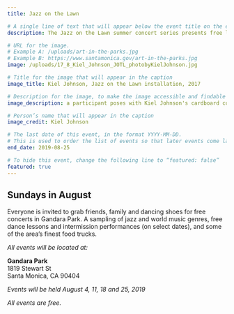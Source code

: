 ```yaml
---
title: Jazz on the Lawn

# A single line of text that will appear below the event title on the events page
description: The Jazz on the Lawn summer concert series presents free local jazz and world music each Sunday in August in Gandara Park. 

# URL for the image.
# Example A: /uploads/art-in-the-parks.jpg
# Example B: https://www.santamonica.gov/art-in-the-parks.jpg
image: /uploads/17_8_Kiel_Johnson_JOTL_photobyKielJohnson.jpg

# Title for the image that will appear in the caption
image_title: Kiel Johnson, Jazz on the Lawn installation, 2017

# Description for the image, to make the image accessible and findable on the web
image_description: a participant poses with Kiel Johnson's cardboard cutouts, Jazz on the Lawn 2017

# Person’s name that will appear in the caption
image_credit: Kiel Johnson

# The last date of this event, in the format YYYY-MM-DD.
# This is used to order the list of events so that later events come last.
end_date: 2019-08-25

# To hide this event, change the following line to “featured: false”
featured: true
---
```

## Sundays in August

Everyone is invited to grab friends, family and dancing shoes for free concerts in Gandara Park. 
A sampling of jazz and world music genres, free dance lessons and intermission performances (on select dates), 
and some of the area’s finest food trucks.

_All events will be located at:_

**Gandara Park**  
1819 Stewart St  
Santa Monica, CA 90404  

_Events will be held August 4, 11, 18 and 25, 2019_

_All events are free._

 
